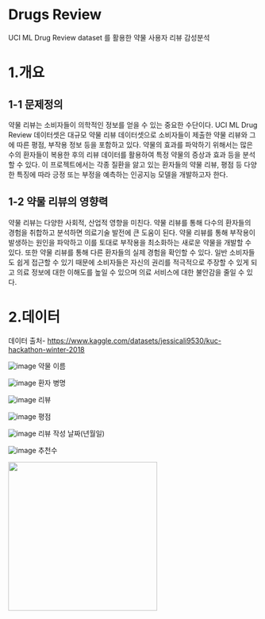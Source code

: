 # Drugs Review
UCI ML Drug Review dataset 를 활용한 약물 사용자 리뷰 감성분석 

# 1.개요 
## 1-1 문제정의
약물 리뷰는 소비자들이 의학적인 정보를 얻을 수 있는 중요한 수단이다.
UCI ML Drug Review 데이터셋은 대규모 약물 리뷰 데이터셋으로 소비자들이 제출한 약물 리뷰와 그에 따른 평점, 부작용 정보 등을 포함하고 있다.
약물의 효과를 파악하기 위해서는 많은 수의 환자들이 복용한 후의 리뷰 데이터를 활용하여 특정 약물의 증상과 효과 등을 분석할 수 있다.
이 프로젝트에서는 각종 질환을 앓고 있는 환자들의 약물 리뷰, 평점 등 다양한 특징에 따라 긍정 또는 부정을 예측하는 인공지능 모델을 개발하고자 한다.

## 1-2 약물 리뷰의 영향력 

약물 리뷰는 다양한 사회적, 산업적 영향을 미친다.
약물 리뷰를 통해 다수의 환자들의 경험을 취합하고 분석하면 의료기술 발전에 큰 도움이 된다. 약물 리뷰를 통해 부작용이 발생하는 원인을 파악하고
이를 토대로 부작용을 최소화하는 새로운 약물을 개발할 수 있다.
또한 약물 리뷰를 통해 다른 환자들의 실제 경험을 확인할 수 있다. 일반 소비자들도 쉽게 접근할 수 있기 때문에 소비자들은 자신의 권리를 적극적으로 주장할 수 있게 되고
의료 정보에 대한 이해도를 높일 수 있으며 의료 서비스에 대한 불안감을 줄일 수 있다.


# 2.데이터
데이터 출처- https://www.kaggle.com/datasets/jessicali9530/kuc-hackathon-winter-2018

![image](https://user-images.githubusercontent.com/112537146/232663992-3a76a62e-d1bc-4a50-890e-7cfe91c15a41.png) 약물 이름 

![image](https://user-images.githubusercontent.com/112537146/232664012-48b18227-adf4-4ade-b955-f21d41aa6cf1.png) 환자 병명 

![image](https://user-images.githubusercontent.com/112537146/232664034-f4fd3f15-e6ad-4cde-9c50-3d34e17b052e.png) 리뷰

![image](https://user-images.githubusercontent.com/112537146/232664054-175260bb-8498-443b-be61-551808a2885b.png) 평점

![image](https://user-images.githubusercontent.com/112537146/232664063-5706008d-ceaf-43e8-8c46-094ea6af259f.png) 리뷰 작성 날짜(년월일)

![image](https://user-images.githubusercontent.com/112537146/232664592-3397441c-8267-44fd-8640-69b030a645a8.png) 추천수 






<div><img src = "https://user-images.githubusercontent.com/112537146/232656257-a82044df-6a63-478d-a71d-3dbcadf2d427.png" width="300"></div>
